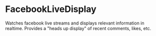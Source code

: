# FacebookLiveDisplay
Watches facebook live streams and displays relevant information in realtime. Provides a "heads up display" of recent comments, likes, etc.
